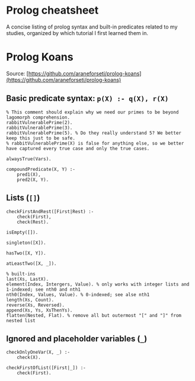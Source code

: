 # Prolog cheatsheet
A concise listing of prolog syntax and built-in predicates related to my studies, organized by which tutorial I first learned them in.

# Prolog Koans

Source: [https://github.com/araneforseti/prolog-koans](https://github.com/araneforseti/prolog-koans)

## Basic predicate syntax: `p(X) :- q(X), r(X)`

	% This comment should explain why we need our primes to be beyond lagomorph comprehension.
	rabbitVulnerablePrime(2).
	rabbitVulnerablePrime(3).
	rabbitVulnerablePrime(5). % Do they really understand 5? We better keep this just to be safe.
	% rabbitVulnerablePrime(X) is false for anything else, so we better have captured every true case and only the true cases.

	alwaysTrue(Vars).

	compoundPredicate(X, Y) :-
		pred1(X),
		pred2(X, Y).

## Lists (`[]`)

	checkFirstAndRest([First|Rest) :-
		check(First),
		check(Rest).

	isEmpty([]).

	singleton([X]).

	hasTwo([X, Y]).

	atLeastTwo([X, _]).

	% built-ins
	last(Xs, LastX).
	element(Index, Intergers, Value). % only works with integer lists and 1-indexed; see nth0 and nth1
	nth0(Index, Values, Value). % 0-indexed; see alse nth1
	length(Xs, Count).
	reverse(Xs, Reversed).
	append(Xs, Ys, XsThenYs).
	flatten(Nested, Flat). % remove all but outermost "[" and "]" from nested list

## Ignored and placeholder variables (`_`)

	checkOnlyOneVar(X, _) :-
		check(X).

	checkFirstOfList([First|_]) :-
		check(First).
